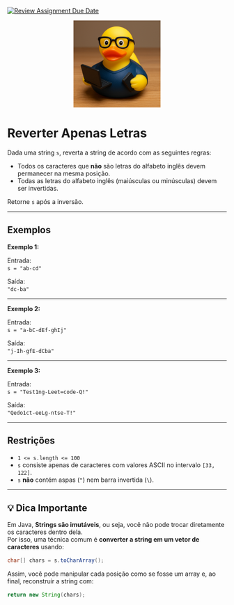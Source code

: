 [![Review Assignment Due Date](https://classroom.github.com/assets/deadline-readme-button-22041afd0340ce965d47ae6ef1cefeee28c7c493a6346c4f15d667ab976d596c.svg)](https://classroom.github.com/a/ZndjZMTS)
<div style="text-align:center;">
  <a href="https://rubberduckdebugging.com/" target="_blank">
    <img src="rubber-duck.png" alt="Patinho de borracha" width="200"/>
  </a>
</div>

# Reverter Apenas Letras

Dada uma string `s`, reverta a string de acordo com as seguintes regras:

- Todos os caracteres que **não** são letras do alfabeto inglês devem permanecer na mesma posição.
- Todas as letras do alfabeto inglês (maiúsculas ou minúsculas) devem ser invertidas.

Retorne `s` após a inversão.

---

## Exemplos

**Exemplo 1:**

Entrada:  
`s = "ab-cd"`

Saída:  
`"dc-ba"`

---

**Exemplo 2:**

Entrada:  
`s = "a-bC-dEf-ghIj"`

Saída:  
`"j-Ih-gfE-dCba"`

---

**Exemplo 3:**

Entrada:  
`s = "Test1ng-Leet=code-Q!"`

Saída:  
`"Qedo1ct-eeLg-ntse-T!"`

---

## Restrições

- `1 <= s.length <= 100`
- `s` consiste apenas de caracteres com valores ASCII no intervalo `[33, 122]`.
- `s` **não** contém aspas (`"`) nem barra invertida (`\`).

---

## 💡 Dica Importante

Em Java, **Strings são imutáveis**, ou seja, você não pode trocar diretamente os caracteres dentro dela.  
Por isso, uma técnica comum é **converter a string em um vetor de caracteres** usando:

```java
char[] chars = s.toCharArray();
```

Assim, você pode manipular cada posição como se fosse um array e, ao final, reconstruir a string com:

```java
return new String(chars);
```


